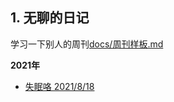 ## 1. 无聊的日记

学习一下别人的周刊[docs/周刊样板.md](docs/周刊样板.md)

**2021年**

- [失眠咯 2021/8/18](docs/diary/失眠.md)

